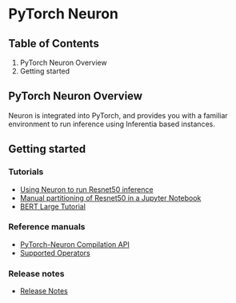 # PyTorch Neuron

## Table of Contents

1. PyTorch Neuron Overview
2. Getting started

## PyTorch Neuron Overview
Neuron is integrated into PyTorch, and provides you with a familiar environment to run inference using Inferentia based instances.

## Getting started 

### Tutorials
* [Using Neuron to run Resnet50 inference](./tutorial-compile-infer.md)
* [Manual partitioning of Resnet50 in a Jupyter Notebook](./tutorial-manual-partitioning.md) 
* [BERT Large Tutorial](../../src/examples/pytorch/bert_tutorial/README.md)

### Reference manuals
* [PyTorch-Neuron Compilation API](./api-compilation-python-api.md)
* [Supported Operators](../../release-notes/neuron-cc-ops/neuron-cc-ops-pytorch.md)

### Release notes
* [Release Notes](../../release-notes/torch-neuron.md )

